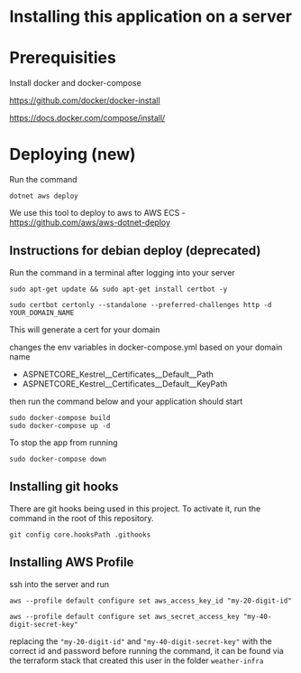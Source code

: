 ﻿# Installing this application on a server
# Prerequisities
Install docker and docker-compose

https://github.com/docker/docker-install

https://docs.docker.com/compose/install/

# Deploying (new)
Run the command
```
dotnet aws deploy
```

We use this tool to deploy to aws to AWS ECS - https://github.com/aws/aws-dotnet-deploy

## Instructions for debian deploy (deprecated)
Run the command in a terminal after logging into your server

```
sudo apt-get update && sudo apt-get install certbot -y

sudo certbot certonly --standalone --preferred-challenges http -d YOUR_DOMAIN_NAME
```

This will generate a cert for your domain


changes the env variables in docker-compose.yml based on your domain name

- ASPNETCORE_Kestrel__Certificates__Default__Path
- ASPNETCORE_Kestrel__Certificates__Default__KeyPath


then run the command below and your application should start
```
sudo docker-compose build
sudo docker-compose up -d
```

To stop the app from running

```
sudo docker-compose down
```

## Installing git hooks
There are git hooks being used in this project. To activate it, run the command in the root of this repository.

```
git config core.hooksPath .githooks
```

## Installing AWS Profile
ssh into the server and run

```
aws --profile default configure set aws_access_key_id "my-20-digit-id"
```

```
aws --profile default configure set aws_secret_access_key "my-40-digit-secret-key"
```

replacing the `"my-20-digit-id"` and `"my-40-digit-secret-key"` with the correct id and password before running the command, it can be found via the terraform stack that created this user in the folder `weather-infra`